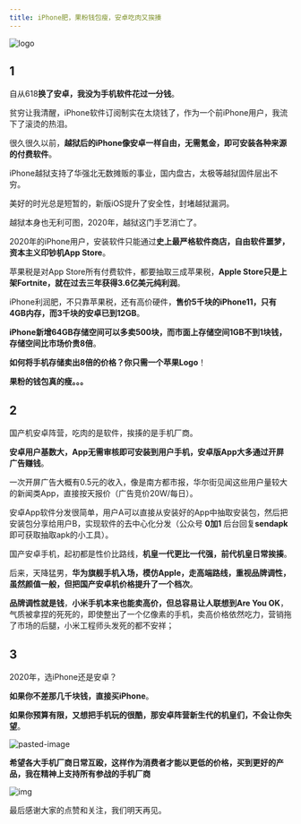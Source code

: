 ```yaml
---
title: iPhone肥，果粉钱包瘦，安卓吃肉又挨揍
---
```


![logo](https://www.v2fy.com/asset/0i/jikemiji/jikemiji-md/kr-000136.assets/logo.png)



## 1

自从618**换了安卓，我没为手机软件花过一分钱**。

贫穷让我清醒，iPhone软件订阅制实在太烧钱了，作为一个前iPhone用户，我流下了滚烫的热泪。

很久很久以前，**越狱后的iPhone像安卓一样自由，无需氪金，即可安装各种来源的付费软件**。

iPhone越狱支持了华强北无数摊贩的事业，国内盘古，太极等越狱固件层出不穷。

美好的时光总是短暂的，新版iOS提升了安全性，封堵越狱漏洞。

越狱本身也无利可图，2020年，越狱这门手艺消亡了。

2020年的iPhone用户，安装软件只能通过**史上最严格软件商店，自由软件噩梦，资本主义印钞机App Store**。

苹果税是对App Store所有付费软件，都要抽取三成苹果税，**Apple Store只是上架Fortnite，就在过去三年获得3.6亿美元纯利润**。

iPhone利润肥，不只靠苹果税，还有高价硬件，**售价5千块的iPhone11，只有4GB内存，而3千块的安卓已到12GB**。

**iPhone新增64GB存储空间可以多卖500块，而市面上存储空间1GB不到1块钱，存储空间比市场价贵8倍**。

**如何将手机存储卖出8倍的价格？你只需一个苹果Logo**！

**果粉的钱包真的瘦。。。**



## 2

国产机安卓阵营，吃肉的是软件，挨揍的是手机厂商。

**安卓用户基数大，App无需审核即可安装到用户手机，安卓版App大多通过开屏广告赚钱**。

一次开屏广告大概有0.5元的收入，像是南方都市报，华尔街见闻这些用户量较大的新闻类App，直接按天报价（广告竞价20W/每日）。

安卓App软件分发很简单，用户A可以直接从安装好的App中抽取安装包，然后把安装包分享给用户B，实现软件的去中心化分发（公众号 **0加1** 后台回复**sendapk** 即可获取抽取apk的小工具）。

国产安卓手机，起初都是性价比路线，**机皇一代更比一代强，前代机皇日常挨揍**。

后来，天降猛男，**华为旗舰手机入场，模仿Apple，走高端路线，重视品牌调性，虽然颜值一般，但把国产安卓机价格提升了一个档次**。

**品牌调性就是钱**，**小米手机本来也能卖高价，但总容易让人联想到Are You OK**， 气质被拿捏的死死的，即使整出了一个亿像素的手机，卖高价格依然吃力，营销拖了市场的后腿，小米工程师头发死的都不安祥；



## 3



2020年，选iPhone还是安卓？

**如果你不差那几千块钱，直接买iPhone**。

**如果你预算有限，又想把手机玩的很酷，那安卓阵营新生代的机皇们，不会让你失望**。

![pasted-image](https://www.v2fy.com/asset/0i/jikemiji/jikemiji-md/kr-000136.assets/pasted-image.png)

**希望各大手机厂商日常互殴，这样作为消费者才能以更低的价格，买到更好的产品，我在精神上支持所有参战的手机厂商**

![img](https://www.v2fy.com/asset/0i/jikemiji/jikemiji-md/kr-000136.assets/unnamed.jpg)

最后感谢大家的点赞和关注，我们明天再见。





